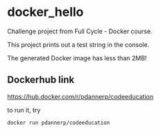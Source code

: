 # docker_hello

Challenge project from Full Cycle - Docker course.

This project prints out a test string in the console.

The generated Docker image has less than 2MB!

## Dockerhub link
https://hub.docker.com/r/pdannerp/codeeducation

to run it, try 

``docker run pdannerp/codeeducation``
